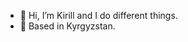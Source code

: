 - 👋 Hi, I’m Kirill and I do different things.
- 📍 Based in Kyrgyzstan.

<!---
kirill-retouch/kirill-retouch is a ✨ special ✨ repository because its `README.md` (this file) appears on your GitHub profile.
You can click the Preview link to take a look at your changes.
--->

